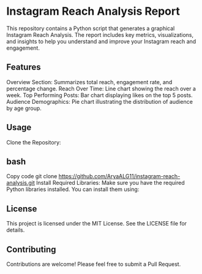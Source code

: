 # Instagram Reach Analysis Report
This repository contains a Python script that generates a graphical Instagram Reach Analysis. The report includes key metrics, visualizations, and insights to help you understand and improve your Instagram reach and engagement.

##  Features
Overview Section: Summarizes total reach, engagement rate, and percentage change.
Reach Over Time: Line chart showing the reach over a week.
Top Performing Posts: Bar chart displaying likes on the top 5 posts.
Audience Demographics: Pie chart illustrating the distribution of audience by age group.
##  Usage
Clone the Repository:

##  bash
Copy code
git clone https://github.com/AryaALG11/instagram-reach-analysis.git
Install Required Libraries:
Make sure you have the required Python libraries installed. You can install them using:


##  License
This project is licensed under the MIT License. See the LICENSE file for details.

##  Contributing
Contributions are welcome! Please feel free to submit a Pull Request.

